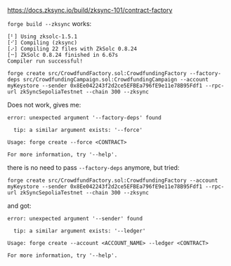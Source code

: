 https://docs.zksync.io/build/zksync-101/contract-factory

`forge build --zksync` works:
```
[⠃] Using zksolc-1.5.1
[⠊] Compiling (zksync)
[⠔] Compiling 22 files with ZkSolc 0.8.24
[⠒] ZkSolc 0.8.24 finished in 6.67s
Compiler run successful!
```

`forge create src/CrowdfundFactory.sol:CrowdfundingFactory --factory-deps src/CrowdfundingCampaign.sol:CrowdfundingCampaign --account myKeystore --sender 0x8Ee042243f2d2ce5EFBEa796fE9e11e78B95Fdf1 --rpc-url zkSyncSepoliaTestnet --chain 300 --zksync`

Does not work, gives me:
```
error: unexpected argument '--factory-deps' found

  tip: a similar argument exists: '--force'

Usage: forge create --force <CONTRACT>

For more information, try '--help'.
```

there is no need to pass `--factory-deps` anymore, but tried:

```
forge create src/CrowdfundFactory.sol:CrowdfundingFactory --account myKeystore --sender 0x8Ee042243f2d2ce5EFBEa796fE9e11e78B95Fdf1 --rpc-url zkSyncSepoliaTestnet --chain 300 --zksync
```

and got:

```
error: unexpected argument '--sender' found

  tip: a similar argument exists: '--ledger'

Usage: forge create --account <ACCOUNT_NAME> --ledger <CONTRACT>

For more information, try '--help'.
```